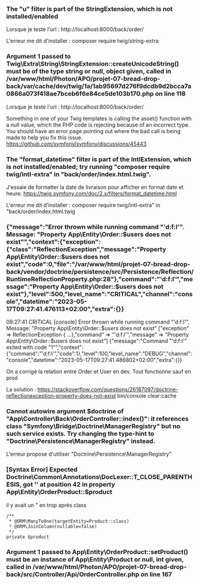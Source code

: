 ### The "u" filter is part of the StringExtension, which is not installed/enabled

Lorsque je teste l'url : http://localhost:8000/back/order/

L'erreur me dit d'installer : composer require twig/string-extra


### Argument 1 passed to Twig\Extra\String\StringExtension::createUnicodeString() must be of the type string or null, object given, called in /var/www/html/Photon/APO/projet-07-bread-drop-back/var/cache/dev/twig/1a/1ab95697d276f9dcdb9d2bcca7a0866a073f418ae7bceb6f6e84ce5de103b170.php on line 118

Lorsque je teste l'url : http://localhost:8000/back/order/

Something in one of your Twig templates is calling the asset() function with a null value, which the PHP code is rejecting because of an incorrect type. You should have an error page pointing out where the bad call is being made to help you fix this issue.
https://github.com/symfony/symfony/discussions/45443

### The "format_datetime" filter is part of the IntlExtension, which is not installed/enabled; try running "composer require twig/intl-extra" in "back/order/index.html.twig".

J'essaie de formatter la date de livraison pour afficher en format date et heure.
https://twig.symfony.com/doc/2.x/filters/format_datetime.html

L'erreur me dit d'installer : composer require twig/intl-extra" in "back/order/index.html.twig

### {"message":"Error thrown while running command "'d:f:l'". Message: "Property App\Entity\Order::$users does not exist"","context":{"exception":{"class":"ReflectionException","message":"Property App\Entity\Order::$users does not exist","code":0,"file":"/var/www/html/projet-07-bread-drop-back/vendor/doctrine/persistence/src/Persistence/Reflection/RuntimeReflectionProperty.php:28"},"command":"'d:f:l'","message":"Property App\Entity\Order::$users does not exist"},"level":500,"level_name":"CRITICAL","channel":"console","datetime":"2023-05-17T09:27:41.476113+02:00","extra":{}}
09:27:41 CRITICAL  [console] Error thrown while running command "'d:f:l'". Message: "Property App\Entity\Order::$users does not exist" ["exception" => ReflectionException { …},"command" => "'d:f:l'","message" => "Property App\Entity\Order::$users does not exist"]
{"message":"Command "'d:f:l'" exited with code "1"","context":{"command":"'d:f:l'","code":1},"level":100,"level_name":"DEBUG","channel":"console","datetime":"2023-05-17T09:27:41.486802+02:00","extra":{}}

On a corrigé la relation entre Order et User en dev. Tout fonctionne sauf en prod

La solution :
https://stackoverflow.com/questions/26187097/doctrine-reflectionexception-property-does-not-exist
bin/console clear:cache

### Cannot autowire argument $doctrine of "App\Controller\Back\OrderController::index()": it references class "Symfony\Bridge\Doctrine\ManagerRegistry" but no such service exists. Try changing the type-hint to "Doctrine\Persistence\ManagerRegistry" instead.

L'erreur propose d'utiliser "Doctrine\Persistence\ManagerRegistry"

### [Syntax Error] Expected Doctrine\Common\Annotations\DocLexer::T_CLOSE_PARENTHESIS, got '' at position 42 in property App\Entity\OrderProduct::$product

il y avait un " en trop après class

    /**
     * @ORM\ManyToOne(targetEntity=Product::class)
     * @ORM\JoinColumn(nullable=false)
     */
    private $product

### Argument 1 passed to App\Entity\OrderProduct::setProduct() must be an instance of App\Entity\Product or null, int given, called in /var/www/html/Photon/APO/projet-07-bread-drop-back/src/Controller/Api/OrderController.php on line 167

